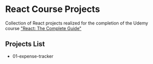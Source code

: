 # React Course Projects
Collection of React projects realized for the completion of the Udemy course ["React: The Complete Guide"](https://www.udemy.com/course/react-the-complete-guide-incl-redux)

## Projects List
- 01-expense-tracker
